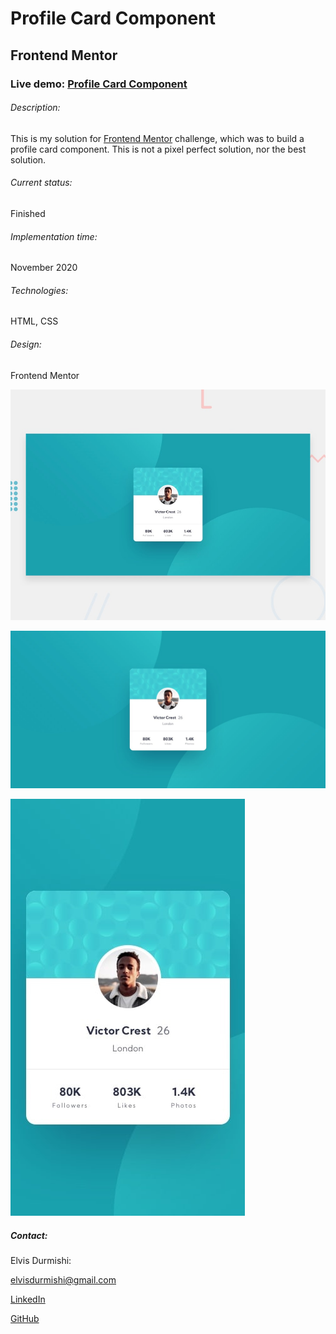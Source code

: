 # Profile Card Component

## Frontend Mentor

### Live demo: [Profile Card Component](https://elvisdurmishi.github.io/frontend-mentor-challenge2/)

###### Description:

This is my solution for [Frontend Mentor](https://www.frontendmentor.io/challenges/profile-card-component-cfArpWshJ) challenge, which was to build a profile card component.
This is not a pixel perfect solution, nor the best solution.

###### Current status:

Finished

###### Implementation time:

November 2020

###### Technologies:

HTML, CSS

###### Design:

Frontend Mentor

![](./design/desktop-preview.jpg)

![](./design/desktop-design.jpg)

![](./design/mobile-design.jpg)

##### Contact:

Elvis Durmishi:

[elvisdurmishi@gmail.com](mailto:elvisdurmishi@gmail.com)

[LinkedIn](https://www.linkedin.com/in/elvis-durmishi-0846241b3/)

[GitHub](https://github.com/elvisdurmishi)